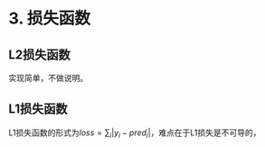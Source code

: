 # 3. 损失函数

## L2损失函数

实现简单，不做说明。

## L1损失函数

L1损失函数的形式为$loss = \sum_i |y_i - pred_i|$，难点在于L1损失是不可导的，